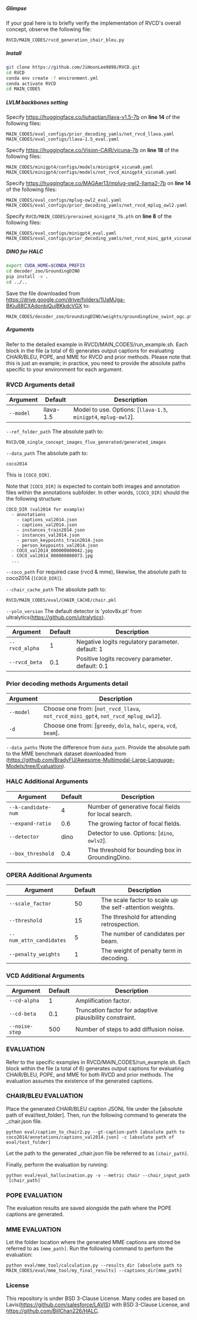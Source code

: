 
##### Glimpse
If your goal here is to briefly verify the implementation of RVCD's overall concept, observe the following file:

```plaintext
RVCD/MAIN_CODES/rvcd_generation_chair_bleu.py
```

##### Install
```bash
git clone https://github.com/JiHoonLee9898/RVCD.git
cd RVCD
conda env create -f environment.yml
conda activate RVCD
cd MAIN_CODES
```

##### LVLM backbones setting
Specify https://huggingface.co/liuhaotian/llava-v1.5-7b on **line 14** of the following files:
```plaintext
MAIN_CODES/eval_configs/prior_decoding_yamls/not_rvcd_llava.yaml
MAIN_CODES/eval_configs/llava-1.5_eval.yaml
```

Specify https://huggingface.co/Vision-CAIR/vicuna-7b on **line 18** of the following files:
```plaintext
MAIN_CODES/minigpt4/configs/models/minigpt4_vicuna0.yaml
MAIN_CODES/minigpt4/configs/models/not_rvcd_minigpt4_vicuna0.yaml
```

Specify https://huggingface.co/MAGAer13/mplug-owl2-llama2-7b on **line 14** of the following files:
```plaintext
MAIN_CODES/eval_configs/mplug-owl2_eval.yaml
MAIN_CODES/eval_configs/prior_decoding_yamls/not_rvcd_mplug_owl2.yaml
```

Specify `RVCD/MAIN_CODES/prerained_minigpt4_7b.pth` on **line 8** of the following files:
```plaintext
MAIN_CODES/eval_configs/minigpt4_eval.yaml
MAIN_CODES/eval_configs/prior_decoding_yamls/not_rvcd_mini_gpt4_vicuna0.yaml
```

##### DINO for HALC
```bash
export CUDA_HOME=$CONDA_PREFIX
cd decoder_zoo/GroundingDINO
pip install -e .
cd ../..
```

Save the file downloaded from
https://drive.google.com/drive/folders/1UaMJga-BKju88CXAdonbiQujBKkdcVGX
to: 
```plaintext
MAIN_CODES/decoder_zoo/GroundingDINO/weights/groundingdino_swint_ogc.pth
```

##### Arguments
Refer to the detailed example in RVCD/MAIN_CODES/run_example.sh. Each block in the file (a total of 6) generates output captions for evaluating CHAIR/BLEU, POPE, and MME for RVCD and prior methods.
Please note that this is just an example; in practice, you need to provide the absolute paths specific to your environment for each argument.

### RVCD Arguments detail
| Argument       | Default    | Description                                                |
|----------------|------------|------------------------------------------------------------|
| `--model`      | llava-1.5  | Model to use. Options: [`llava-1.5`, `minigpt4`, `mplug-owl2`]. |


`--ref_folder_path` 
The absolute path to:
```plaintext
RVCD/DB_single_concept_images_flux_generated/generated_images
```

`--data_path` 
The absolute path to:
```plaintext
coco2014 
```

This is `[COCO_DIR]`.

Note that `[COCO_DIR]` is expected to contain both images and annotation files within the annotations subfolder. In other words, `[COCO_DIR]` should the the following structure:

```plaintext
COCO_DIR (val2014 for example)
  - annotations
    - captions_val2014.json
    - captions_val2014.json
    - instances_train2014.json
    - instances_val2014.json
    - person_keypoints_train2014.json
    - person_keypoints_val2014.json
  - COCO_val2014_000000000042.jpg
  - COCO_val2014_000000000073.jpg
  ...
```

`--coco_path` 
For required case (rvcd & mme), likewise, the absolute path to coco2014 (`[COCO_DIR]`).

`--chair_cache_path`
The absolute path to:
```plaintext
RVCD/MAIN_CODES/eval/CHAIR_CACHE/chair.pkl
```

`--yolo_version`
The default detector is 'yolov8x.pt' from ultralytics(https://github.com/ultralytics).

| Argument        | Default | Description                                        |
|-----------------|---------|----------------------------------------------------|
| `--rvcd_alpha`  | 1       | Negative logits regulatory parameter. default: 1   |
| `--rvcd_beta`   | 0.1     | Positive logits recovery parameter. default: 0.1   |


### Prior decoding methods Arguments detail
| Argument   | Description                                                       |
|------------|-------------------------------------------------------------------|
| `--model`  | Choose one from: [`not_rvcd_llava`, `not_rvcd_mini_gpt4`, `not_rvcd_mplug_owl2`]. |
| `-d`       | Choose one from: [`greedy`, `dola`, `halc`, `opera`, `vcd`, `beam`]. |


`--data_paths` 
!Note the difference from `data_path`. Provide the absolute path to the MME benchmark dataset downloaded from (https://github.com/BradyFU/Awesome-Multimodal-Large-Language-Models/tree/Evaluation).

### HALC Additional Arguments
| Argument            | Default | Description                                                |
|---------------------|---------|------------------------------------------------------------|
| `--k-candidate-num` | 4       | Number of generative focal fields for local search.        |
| `--expand-ratio`    | 0.6     | The growing factor of focal fields.                       |
| `--detector`        | dino    | Detector to use. Options: [`dino`, `owlv2`].              |
| `--box_threshold`   | 0.4     | The threshold for bounding box in GroundingDino.          |


### OPERA Additional Arguments
| Argument               | Default | Description                                      |
|------------------------|---------|--------------------------------------------------|
| `--scale_factor`       | 50      | The scale factor to scale up the self-attention weights. |
| `--threshold`          | 15      | The threshold for attending retrospection.       |
| `--num_attn_candidates`| 5       | The number of candidates per beam.               |
| `--penalty_weights`    | 1       | The weight of penalty term in decoding.          |


### VCD Additional Arguments
| Argument        | Default | Description                                                     |
|-----------------|---------|-----------------------------------------------------------------|
| `--cd-alpha`    | 1       | Amplification factor.                                           |
| `--cd-beta`     | 0.1     | Truncation factor for adaptive plausibility constraint.         |
| `--noise-step`  | 500     | Number of steps to add diffusion noise.        


### EVALUATION
Refer to the specific examples in RVCD/MAIN_CODES/run_example.sh. Each block within the file (a total of 6) generates output captions for evaluating CHAIR/BLEU, POPE, and MME for both RVCD and prior methods. The evaluation assumes the existence of the generated captions.

### CHAIR/BLEU EVALUATION
Place the generated CHAIR/BLEU caption JSONL file under the [absolute path of eval/test_folder].
Then, run the following command to generate the _chair.json file.
```plaintext
python eval/caption_to_chair2.py --gt-caption-path [absolute path to coco2014/annotations/captions_val2014.json] -c [absolute path of eval/test_folder]
```

Let the path to the generated _chair.json file be referred to as `[chair_path]`.

Finally, perform the evaluation by running:
```plaintext
python eval/eval_hallucination.py -v --metric chair --chair_input_path `[chair_path]`
```

### POPE EVALUATION
The evaluation results are saved alongside the path where the POPE captions are generated.

### MME EVALUATION
Let the folder location where the generated MME captions are stored be referred to as `[mme_path]`.
Run the following command to perform the evaluation:
```plaintext
python eval/mme_tool/calculation.py --results_dir [absolute path to MAIN_CODES/eval/mme_tool/my_final_results] --captions_dir[mme_path]
```

### License
This repository is under BSD 3-Clause License. Many codes are based on Lavis(https://github.com/salesforce/LAVIS) with BSD 3-Clause License, and https://github.com/BillChan226/HALC.